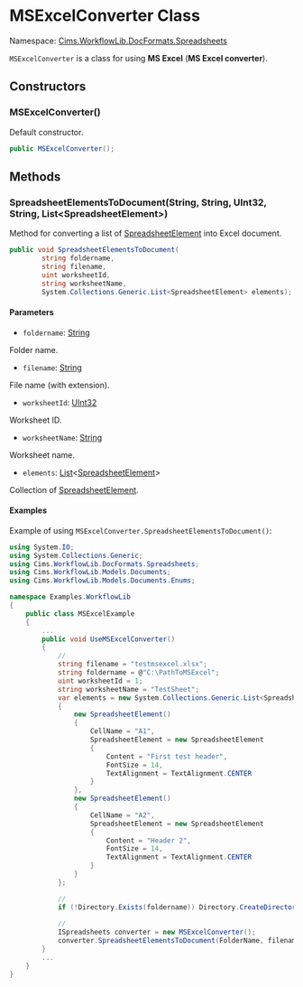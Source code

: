 # MSExcelConverter Class

Namespace: [Cims.WorkflowLib.DocFormats.Spreadsheets](Cims.WorkflowLib.DocFormats.Spreadsheets.md)

`MSExcelConverter` is a class for using **MS Excel** (**MS Excel converter**).

## Constructors 

### MSExcelConverter()

Default constructor.

```C#
public MSExcelConverter();
```

## Methods

### SpreadsheetElementsToDocument(String, String, UInt32, String, List\<SpreadsheetElement\>)

Method for converting a list of [SpreadsheetElement](../../Models/Documents/SpreadsheetElement.md) into Excel document.

```C#
public void SpreadsheetElementsToDocument(
        string foldername, 
        string filename, 
        uint worksheetId, 
        string worksheetName,
        System.Collections.Generic.List<SpreadsheetElement> elements);
```

#### Parameters 

- `foldername`: [String](https://learn.microsoft.com/en-us/dotnet/api/system.string)

Folder name.

- `filename`: [String](https://learn.microsoft.com/en-us/dotnet/api/system.string)

File name (with extension).

- `worksheetId`: [UInt32](https://learn.microsoft.com/en-us/dotnet/api/system.uint32)

Worksheet ID.

- `worksheetName`: [String](https://learn.microsoft.com/en-us/dotnet/api/system.string)

Worksheet name.

- `elements`: [List](https://learn.microsoft.com/en-us/dotnet/api/system.collections.generic.list-1)<[SpreadsheetElement](../../Models/Documents/SpreadsheetElement.md)>

Collection of [SpreadsheetElement](../../Models/Documents/SpreadsheetElement.md).

#### Examples

Example of using `MSExcelConverter.SpreadsheetElementsToDocument()`:

```C#
using System.IO;
using System.Collections.Generic; 
using Cims.WorkflowLib.DocFormats.Spreadsheets; 
using Cims.WorkflowLib.Models.Documents; 
using Cims.WorkflowLib.Models.Documents.Enums; 

namespace Examples.WorkflowLib
{
    public class MSExcelExample
    {
        ...
        public void UseMSExcelConverter()
        {
            // 
            string filename = "testmsexcel.xlsx"; 
            string foldername = @"C:\PathToMSExcel"; 
            uint worksheetId = 1; 
            string worksheetName = "TestSheet"; 
            var elements = new System.Collections.Generic.List<SpreadsheetElement>()
            {
                new SpreadsheetElement() 
                {
                    CellName = "A1",
                    SpreadsheetElement = new SpreadsheetElement 
                    {
                        Content = "First test header", 
                        FontSize = 14, 
                        TextAlignment = TextAlignment.CENTER
                    }
                }, 
                new SpreadsheetElement() 
                {
                    CellName = "A2",
                    SpreadsheetElement = new SpreadsheetElement 
                    {
                        Content = "Header 2", 
                        FontSize = 14, 
                        TextAlignment = TextAlignment.CENTER
                    }
                }
            }; 

            // 
            if (!Directory.Exists(foldername)) Directory.CreateDirectory(foldername); 
            
            //
            ISpreadsheets converter = new MSExcelConverter(); 
            converter.SpreadsheetElementsToDocument(FolderName, filename, worksheetId, worksheetName, elements);
        }
        ...
    }
}
```
